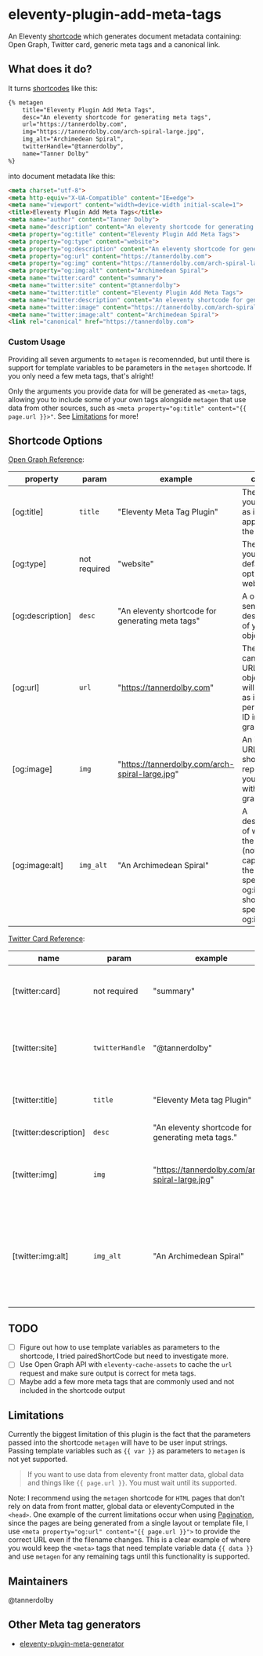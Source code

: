 # eleventy-plugin-add-meta-tags

An Eleventy [shortcode](https://www.11ty.dev/docs/shortcodes/) which generates document metadata containing: Open Graph, Twitter card, generic meta tags and a canonical link.

## What does it do?
It turns [shortcodes](https://www.11ty.dev/docs/shortcodes/) like this:

```html
{% metagen 
    title="Eleventy Plugin Add Meta Tags",
    desc="An eleventy shortcode for generating meta tags",
    url="https://tannerdolby.com",
    img="https://tannerdolby.com/arch-spiral-large.jpg",
    img_alt="Archimedean Spiral",
    twitterHandle="@tannerdolby",
    name="Tanner Dolby"
%}
```
into document metadata like this:

```html
<meta charset="utf-8"> 
<meta http-equiv="X-UA-Compatible" content="IE=edge"> 
<meta name="viewport" content="width=device-width initial-scale=1"> 
<title>Eleventy Plugin Add Meta Tags</title> 
<meta name="author" content="Tanner Dolby"> 
<meta name="description" content="An eleventy shortcode for generating meta tags"> 
<meta property="og:title" content="Eleventy Plugin Add Meta Tags"> 
<meta property="og:type" content="website"> 
<meta property="og:description" content="An eleventy shortcode for generating meta tags"> 
<meta property="og:url" content="https://tannerdolby.com"> 
<meta property="og:img" content="https://tannerdolby.com/arch-spiral-large.jpg"> 
<meta property="og:img:alt" content="Archimedean Spiral"> 
<meta name="twitter:card" content="summary"> 
<meta name="twitter:site" content="@tannerdolby"> 
<meta name="twitter:title" content="Eleventy Plugin Add Meta Tags"> 
<meta name="twitter:description" content="An eleventy shortcode for generating meta tags"> 
<meta name="twitter:image" content="https://tannerdolby.com/arch-spiral-large.jpg"> 
<meta name="twitter:image:alt" content="Archimedean Spiral"> 
<link rel="canonical" href="https://tannerdolby.com">
```

### Custom Usage
Providing all seven arguments to `metagen` is recomennded, but until there is support for template variables to be parameters in the `metagen` shortcode. If you only need a few meta tags, that's alright! 

Only the arguments you provide data for will be generated as `<meta>` tags, allowing you to include some of your own tags alongside `metagen` that use data from other sources, such as `<meta property="og:title" content="{{ page.url }}>"`. See [Limitations](https://github.com/tannerdolby/eleventy-plugin-add-meta-tags#limitations) for more!

## Shortcode Options

[Open Graph Reference](https://ogp.me/):

| property | param | example | content |
| ------ | ------ | ------ | ------ |
| [og:title] | `title` | "Eleventy Meta Tag Plugin"  | The title of your object as it should appear in the graph. |
| [og:type] | not required | "website" | The type of your object, default option is website. |
| [og:description] | `desc` | "An eleventy shortcode for generating meta tags" | A one or two sentence description of your object. |
| [og:url] | `url` | "https://tannerdolby.com" | The canonical URL of your object that will be used as its permanent ID in the graph. |
| [og:image] | `img` | "https://tannerdolby.com/arch-spiral-large.jpg" | An image URL which should represent your object within the graph. |
| [og:image:alt] | `img_alt` | "An Archimedean Spiral" | A description of what is in the image (not a caption). If the page specifies an og:image it should specify og:image:alt. |

[Twitter Card Reference](https://developer.twitter.com/en/docs/twitter-for-websites/cards/overview/markup):

| name | param | example | content |
| ------ | ------ | ------ | ------ |
| [twitter:card] | not required | "summary" | Must be set to a value of summary (this is default). |
| [twitter:site] | `twitterHandle` | "@tannerdolby" | The Twitter @username the card should be attributed to. |
| [twitter:title] | `title` | "Eleventy Meta tag Plugin" | A concise title for the related content. |
| [twitter:description] | `desc` | "An eleventy shortcode for generating meta tags."  | Description of content. |
| [twitter:img] | `img` | "https://tannerdolby.com/arch-spiral-large.jpg" | A URL to a unique image representing the content of the page. |
| [twitter:img:alt] | `img_alt` | "An Archimedean Spiral" | A text description of the image conveying the essential nature of an image to users who are visually impaired. |

## TODO
- [ ] Figure out how to use template variables as parameters to the shortcode, I tried pairedShortCode but need to investigate more.
- [ ] Use Open Graph API with `eleventy-cache-assets` to cache the `url` request and make sure output is correct for meta tags.
- [ ] Maybe add a few more meta tags that are commonly used and not included in the shortcode output

## Limitations
Currently the biggest limitation of this plugin is the fact that the parameters passed into the shortcode `metagen` will have to be user input strings. Passing template variables such as `{{ var }}` as parameters to `metagen` is not yet supported.

> If you want to use data from eleventy front matter data, global data and things like `{{ page.url }}`. You must wait until its supported.

Note: I recommend using the `metagen` shortcode for `HTML` pages that don't rely on data from front matter, global data or eleventyComputed in the `<head>`. One example of the current limitations occur when using [Pagination](https://www.11ty.dev/docs/pagination/), since the pages are being generated from a single layout or template file, I use `<meta property="og:url" content="{{ page.url }}">` to provide the correct URL even if the filename changes. This is a clear example of where you would keep the `<meta>` tags that need template variable data `{{ data }}` and use `metagen` for any remaining tags until this functionality is supported.

## Maintainers
@tannerdolby

## Other Meta tag generators
- [eleventy-plugin-meta-generator](https://github.com/Ryuno-Ki/eleventy-plugin-meta-generator)